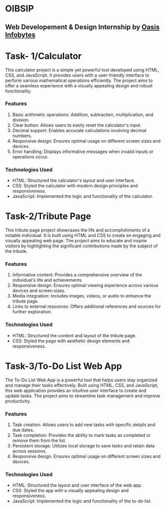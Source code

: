# OIBSIP
## Web Developement & Design Internship by [Oasis Infobytes](https://oasisinfobyte.com)


# Task- 1/Calculator
This calculator project is a simple yet powerful tool developed using HTML, CSS, and JavaScript. It provides users with a user-friendly interface to perform various mathematical operations efficiently. The project aims to offer a seamless experience with a visually appealing design and robust functionality.

### Features
1. Basic arithmetic operations: Addition, subtraction, multiplication, and division.
2. Clear button: Allows users to easily reset the calculator's input.
3. Decimal support: Enables accurate calculations involving decimal numbers.
3. Responsive design: Ensures optimal usage on different screen sizes and devices.
4. Error handling: Displays informative messages when invalid inputs or operations occur.

### Technologies Used
- HTML: Structured the calculator's layout and user interface.
- CSS: Styled the calculator with modern design principles and responsiveness.
- JavaScript: Implemented the logic and functionality of the calculator.

# Task-2/Tribute Page
This tribute page project showcases the life and accomplishments of a notable individual. It is built using HTML and CSS to create an engaging and visually appealing web page. The project aims to educate and inspire visitors by highlighting the significant contributions made by the subject of the tribute.

### Features
1. Informative content: Provides a comprehensive overview of the individual's life and achievements.
2. Responsive design: Ensures optimal viewing experience across various devices and screen sizes.
3. Media integration: Includes images, videos, or audio to enhance the tribute page.
4. Links to external resources: Offers additional references and sources for further exploration.

### Technologies Used
- HTML: Structured the content and layout of the tribute page.
- CSS: Styled the page with aesthetic design elements and responsiveness.

# Task-3/To-Do List Web App
The To-Do List Web App is a powerful tool that helps users stay organized and manage their tasks effectively. Built using HTML, CSS, and JavaScript, this web application provides an intuitive user interface to create and update tasks. The project aims to streamline task management and improve productivity.

### Features
1. Task creation: Allows users to add new tasks with specific details and due dates.
2. Task completion: Provides the ability to mark tasks as completed or remove them from the list.
3. Persistent storage: Utilizes local storage to save tasks and retain data across sessions.
4. Responsive design: Ensures optimal usage on different screen sizes and devices.

### Technologies Used
- HTML: Structured the layout and user interface of the web app.
- CSS: Styled the app with a visually appealing design and responsiveness.
- JavaScript: Implemented the logic and functionality of the to-do list.
